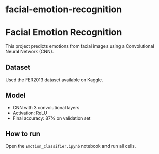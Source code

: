 # facial-emotion-recognition
# Facial Emotion Recognition

This project predicts emotions from facial images using a Convolutional Neural Network (CNN).

## Dataset
Used the FER2013 dataset available on Kaggle.

## Model
- CNN with 3 convolutional layers
- Activation: ReLU
- Final accuracy: 87% on validation set

## How to run
Open the `Emotion_Classifier.ipynb` notebook and run all cells.
